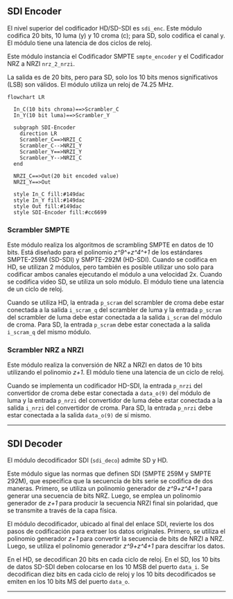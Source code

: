 ## SDI Encoder

El nivel superior del codificador HD/SD-SDI es `sdi_enc`. Este módulo codifica 20 bits, 10 luma (y) y 10 croma (c); para SD, solo codifica el canal y. El módulo tiene una latencia de dos ciclos de reloj.

Este módulo instancia el Codificador SMPTE `smpte_encoder` y el Codificador NRZ a NRZI `nrz_2_nrzi`.

La salida es de 20 bits, pero para SD, solo los 10 bits menos significativos (LSB) son válidos. El módulo utiliza un reloj de 74.25 MHz.

```mermaid
flowchart LR

  In_C(10 bits chroma)==>Scrambler_C
  In_Y(10 bit luma)==>Scrambler_Y

  subgraph SDI-Encoder
    direction LR
    Scrambler_C==>NRZI_C
    Scrambler_C-->NRZI_Y
    Scrambler_Y==>NRZI_Y
    Scrambler_Y-->NRZI_C
  end

  NRZI_C==>Out(20 bit encoded value)
  NRZI_Y==>Out

  style In_C fill:#149dac
  style In_Y fill:#149dac
  style Out fill:#149dac
  style SDI-Encoder fill:#cc6699
```

### Scrambler SMPTE

Este módulo realiza los algoritmos de scrambling SMPTE en datos de 10 bits. Está diseñado para el polinomio *z^9^+z^4^+1* de los estándares SMPTE-259M (SD-SDI) y SMPTE-292M (HD-SDI). Cuando se codifica en HD, se utilizan 2 módulos, pero también es posible utilizar uno solo para codificar ambos canales ejecutando el módulo a una velocidad 2x. Cuando se codifica video SD, se utiliza un solo módulo. El módulo tiene una latencia de un ciclo de reloj.

Cuando se utiliza HD, la entrada `p_scram` del scrambler de croma debe estar conectada a la salida `i_scram_q` del scrambler de luma y la entrada `p_scram` del scrambler de luma debe estar conectada a la salida `i_scram` del módulo de croma. Para SD, la entrada `p_scram` debe estar conectada a la salida `i_scram_q` del mismo módulo.

### Scrambler NRZ a NRZI

Este módulo realiza la conversión de NRZ a NRZI en datos de 10 bits utilizando el polinomio *z+1*. El módulo tiene una latencia de un ciclo de reloj.

Cuando se implementa un codificador HD-SDI, la entrada `p_nrzi` del convertidor de croma debe estar conectada a `data_o(9)` del módulo de luma y la entrada `p_nrzi` del convertidor de luma debe estar conectada a la salida `i_nrzi` del convertidor de croma. Para SD, la entrada `p_nrzi` debe estar conectada a la salida `data_o(9)` de sí mismo.

---------------------------------------------------------------------

## SDI Decoder

El módulo decodificador SDI (`sdi_deco`) admite SD y HD.

Este módulo sigue las normas que definen SDI (SMPTE 259M y SMPTE 292M), que especifica que la secuencia de bits serie se codifica de dos maneras. Primero, se utiliza un polinomio generador de *z^9+z^4+1* para generar una secuencia de bits NRZ. Luego, se emplea un polinomio generador de *z+1* para producir la secuencia NRZI final sin polaridad, que se transmite a través de la capa física.

El módulo decodificador, ubicado al final del enlace SDI, revierte los dos pasos de codificación para extraer los datos originales. Primero, se utiliza el polinomio generador *z+1* para convertir la secuencia de bits de NRZI a NRZ. Luego, se utiliza el polinomio generador *z^9+z^4+1* para descifrar los datos.

En el HD, se decodifican 20 bits en cada ciclo de reloj. En el SD, los 10 bits de datos SD-SDI deben colocarse en los 10 MSB del puerto `data_i`. Se decodifican diez bits en cada ciclo de reloj y los 10 bits decodificados se emiten en los 10 bits MS del puerto `data_o`.

---------------------------------------------------------------------